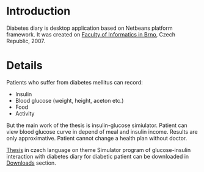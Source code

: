 # Introduction #

Diabetes diary is desktop application based on Netbeans platform framework. It was created on [Faculty of Informatics in Brno](http://www.fi.muni.cz), Czech Republic, 2007.

# Details #

Patients who suffer from diabetes mellitus can record:
  * Insulin
  * Blood glucose (weight, height, aceton etc.)
  * Food
  * Activity

But the main work of the thesis is insulin-glucose simiulator. Patient can view blood glucose curve in depend of meal and insulin income. Results are only approximative. Patient cannot change a health plan without doctor.

[Thesis](http://diabetes-diary.googlecode.com/files/thesis-xmajer1.pdf) in czech language on theme Simulator program of glucose-insulin interaction with diabetes diary for diabetic patient can be downloaded in [Downloads](http://code.google.com/p/diabetes-diary/downloads/list) section.